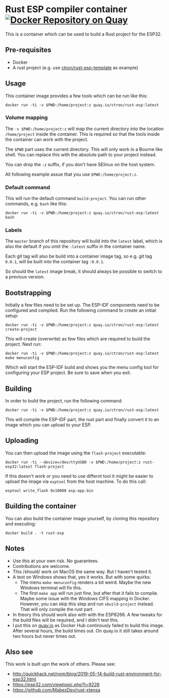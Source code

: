 # Rust ESP compiler container [![Docker Repository on Quay](https://quay.io/repository/ctron/rust-esp/status "Docker Repository on Quay")](https://quay.io/repository/ctron/rust-esp)

This is a container which can be used to build a Rust project for the ESP32.

## Pre-requisites

  * Docker
  * A rust project (e.g. use [ctron/rust-esp-template](https://github.com/ctron/rust-esp-template) as example)

## Usage

This container image provides a few tools which can be run like this:

    docker run -ti -v $PWD:/home/project:z quay.io/ctron/rust-esp:latest

### Volume mapping

The `-v $PWD:/home/project:z` will map the current directory into the location
`/home/project` inside the container. This is required so that the tools inside
the container can work with the project.

The `$PWD` part uses the current directory. This will only work in a Bourne like shell. You can replace
this with the absolute path to your project instead.

You can drop the `:z` suffix, if you don't have SElinux on the host system.

All following example assue that you use `$PWD:/home/project:z`.

### Default command

This will run the default command `build-project`. You can run other commands, e.g. `bash` like this:

    docker run -ti -v $PWD:/home/project:z quay.io/ctron/rust-esp:latest bash

### Labels

The `master` branch of this repository will build into the `latest` label, which is also the default
if you omit the `:latest` suffix in the container name.

Each git tag will also be build into a container image tag, so e.g. git tag `0.0.1`, will be built into
the container tag `:0.0.1`.

So should the `latest` image break, it should always be possible to switch to a previous version.

## Bootstrapping

Initially a few files need to be set up. The ESP-IDF components need to be configured and compiled.
Run the following command to create an initial setup:

    docker run -ti -v $PWD:/home/project:z quay.io/ctron/rust-esp:latest create-project

This will create (overwrite) as few files which are required to build the project.
Next run:

    docker run -ti -v $PWD:/home/project:z quay.io/ctron/rust-esp:latest make menuconfig

Which will start the ESP-IDF build and shows you the menu config tool for configuring
your ESP project. Be sure to save when you exit.

## Building

In order to build the project, run the following command:

    docker run -ti -v $PWD:/home/project:z quay.io/ctron/rust-esp:latest

This will compile the ESP-IDF part, the rust part and finally convert it to an image
which you can upload to your ESP.

## Uploading

You can then upload the image using the `flash-project` executable:

    docker run -ti --device=/dev/ttyUSB0 -v $PWD:/home/project:z rust-esp32:latest flash-project

If this doesn't work or you need to use differnt tool it might be easier to
upload the image via `esptool` from the host machine. To do this call:

    esptool write_flash 0x10000 esp-app.bin

## Building the container

You can also build the container image yourself, by cloning this repository and executing:

    docker build . -t rust-esp

## Notes

  * Use this at your own risk. No guarantees.
  * Contributions are welcome.
  * This /should/ work on MacOS the same way. But I haven't tested it.
  * A test on Windows shows that, yes it works. But with some quirks:
    * The menu `make menuconfig` renders a bit weird. Maybe the new Windows terminal will fix this.
    * The first `make app` will run just fine, but after that it fails to compile. Maybe some
      issue with the Windows CIFS mapping in Docker. However, you can skip this step and run `xbuild-project`
      instead. That will only compile the rust part.
  * In theory this should work also with with the ESP8266. A few tweaks for the build files
    will be required, and I didn't test this.
  * I put this on [quay.io](https:/quay.io) as Docker Hub continously failed to build this
    image. After several hours, the build times out. On quay.io it still takes around two hours
    but never times out.

## Also see

This work is built upn the work of others. Please see:

  * http://quickhack.net/nom/blog/2019-05-14-build-rust-environment-for-esp32.html
  * https://esp32.com/viewtopic.php?t=9226
  * https://github.com/MabezDev/rust-xtensa

